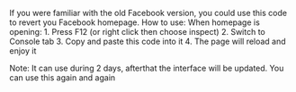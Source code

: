 If you were familiar with the old Facebook version, you could use this code to revert you Facebook homepage.
How to use:
When homepage is opening:
    1. Press F12 (or right click then choose inspect)
    2. Switch to Console tab
    3. Copy and paste this code into it
    4. The page will reload and enjoy it

Note: It can use during 2 days, afterthat the interface will be updated. You can use this again and again
